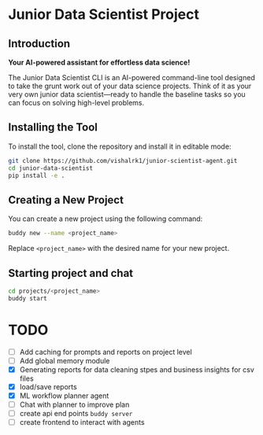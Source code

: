# Junior Data Scientist Project

## Introduction

**Your AI-powered assistant for effortless data science!**

The Junior Data Scientist CLI is an AI-powered command-line tool designed to take the grunt work out of your data science projects. Think of it as your very own junior data scientist—ready to handle the baseline tasks so you can focus on solving high-level problems.

## Installing the Tool

To install the tool, clone the repository and install it in editable mode:

```bash
git clone https://github.com/vishalrk1/junior-scientist-agent.git
cd junior-data-scientist
pip install -e .
```

## Creating a New Project

You can create a new project using the following command:

```bash
buddy new --name <project_name>
```

Replace `<project_name>` with the desired name for your new project.

## Starting project and chat

```bash
cd projects/<project_name>
buddy start
```

# TODO

- [ ] Add caching for prompts and reports on project level
- [ ] Add global memory module
- [x] Generating reports for data cleaning stpes and business insights for csv files
- [x] load/save reports
- [x] ML workflow planner agent
- [ ] Chat with planner to improve plan 
- [ ] create api end points `buddy server`
- [ ] create frontend to interact with agents